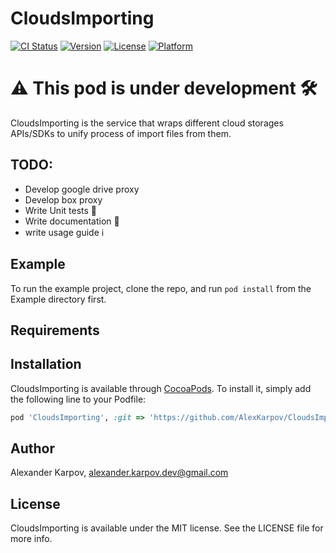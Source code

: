 # CloudsImporting

[![CI Status](https://img.shields.io/travis/alexkarpov/CloudsImporting.svg?style=flat)](https://travis-ci.org/alexkarpov/CloudsImporting)
[![Version](https://img.shields.io/cocoapods/v/CloudsImporting.svg?style=flat)](https://cocoapods.org/pods/CloudsImporting)
[![License](https://img.shields.io/cocoapods/l/CloudsImporting.svg?style=flat)](https://cocoapods.org/pods/CloudsImporting)
[![Platform](https://img.shields.io/cocoapods/p/CloudsImporting.svg?style=flat)](https://cocoapods.org/pods/CloudsImporting)

# ⚠️ This pod is under development 🛠

CloudsImporting is the service that wraps different cloud storages APIs/SDKs to unify process of import files from them.

## TODO:
* Develop google drive proxy
* Develop box proxy
* Write Unit tests 🚀
* Write documentation 📖
* write usage guide ℹ️

## Example

To run the example project, clone the repo, and run `pod install` from the Example directory first.

## Requirements

## Installation

CloudsImporting is available through [CocoaPods](https://cocoapods.org). To install
it, simply add the following line to your Podfile:

```ruby
pod 'CloudsImporting', :git => 'https://github.com/AlexKarpov/CloudsImporting.git'
```

## Author

Alexander Karpov, alexander.karpov.dev@gmail.com

## License

CloudsImporting is available under the MIT license. See the LICENSE file for more info.
